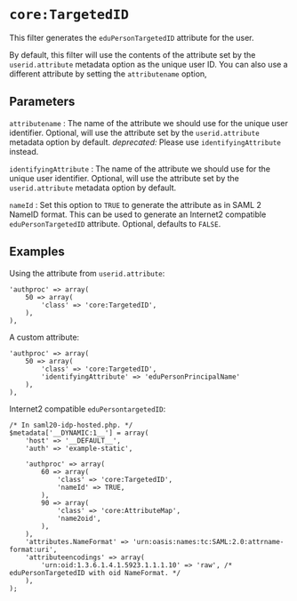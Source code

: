 `core:TargetedID`
=================

This filter generates the `eduPersonTargetedID` attribute for the user.

By default, this filter will use the contents of the attribute set by the `userid.attribute` metadata option as the unique user ID.
You can also use a different attribute by setting the `attributename` option,

Parameters
----------

`attributename`
:   The name of the attribute we should use for the unique user identifier.
    Optional, will use the attribute set by the `userid.attribute` metadata option by default.
    *deprecated:* Please use `identifyingAttribute` instead.

`identifyingAttribute`
:   The name of the attribute we should use for the unique user identifier.
    Optional, will use the attribute set by the `userid.attribute` metadata option by default.

`nameId`
:   Set this option to `TRUE` to generate the attribute as in SAML 2 NameID format.
    This can be used to generate an Internet2 compatible `eduPersonTargetedID` attribute.
    Optional, defaults to `FALSE`.


Examples
--------

Using the attribute from `userid.attribute`:

    'authproc' => array(
        50 => array(
            'class' => 'core:TargetedID',
        ),
    ),

A custom attribute:

    'authproc' => array(
        50 => array(
            'class' => 'core:TargetedID',
            'identifyingAttribute' => 'eduPersonPrincipalName'
        ),
    ),

Internet2 compatible `eduPersontargetedID`:

    /* In saml20-idp-hosted.php. */
    $metadata['__DYNAMIC:1__'] = array(
        'host' => '__DEFAULT__',
        'auth' => 'example-static',

        'authproc' => array(
            60 => array(
                'class' => 'core:TargetedID',
                'nameId' => TRUE,
            ),
            90 => array(
                'class' => 'core:AttributeMap',
                'name2oid',
            ),
        ),
        'attributes.NameFormat' => 'urn:oasis:names:tc:SAML:2.0:attrname-format:uri',
        'attributeencodings' => array(
            'urn:oid:1.3.6.1.4.1.5923.1.1.1.10' => 'raw', /* eduPersonTargetedID with oid NameFormat. */
        ),
    );
